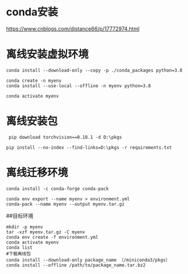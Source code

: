 # conda安装
https://www.cnblogs.com/distance66/p/17772974.html

# 离线安装虚拟环境
```
conda install --download-only --copy -p ./conda_packages python=3.8
```
```
conda create -n myenv
conda install --use-local --offline -n myenv python=3.8
```
```
conda activate myenv
```

# 离线安装包
```
 pip download torchvision==0.18.1 -d D:\pkgs
```
```
pip install --no-index --find-links=D:\pkgs -r requirements.txt 
```

# 离线迁移环境
```
conda install -c conda-forge conda-pack
```
```
conda env export --name myenv > environment.yml
conda-pack --name myenv --output myenv.tar.gz
```
##目标环境
```
mkdir -p myenv
tar -xzf myenv.tar.gz -C myenv
conda env create -f environment.yml
conda activate myenv
conda list
#下载离线包
conda install --download-only package_name （/miniconda3/pkgs）
conda install --offline /path/to/package_name.tar.bz2

```

